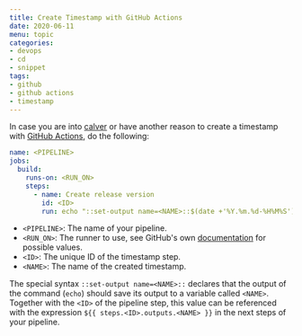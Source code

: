 ```yaml
---
title: Create Timestamp with GitHub Actions
date: 2020-06-11
menu: topic
categories:
- devops
- cd
- snippet
tags:
- github
- github actions
- timestamp
---
```


In case you are into [calver](https://calver.org/) or have another reason to create a timestamp with [GitHub Actions](https://github.com/features/actions), do the following:

```yaml
name: <PIPELINE>
jobs:
  build:
    runs-on: <RUN_ON>
    steps:
      - name: Create release version
        id: <ID>
        run: echo "::set-output name=<NAME>::$(date +'%Y.%m.%d-%H%M%S')"
```

- `<PIPELINE>`: The name of your pipeline.
- `<RUN_ON>`: The runner to use, see GitHub's own [documentation](https://help.github.com/en/actions/reference/workflow-syntax-for-github-actions#jobsjob_idruns-on) for possible values.
- `<ID>`: The unique ID of the timestamp step.
- `<NAME>`: The name of the created timestamp.

The special syntax `::set-output name=<NAME>::` declares that the output of the command (`echo`) should save its output to a variable called `<NAME>`. Together with the `<ID>` of the pipeline step, this value can be referenced with the expression `${{ steps.<ID>.outputs.<NAME> }}` in the next steps of your pipeline.

